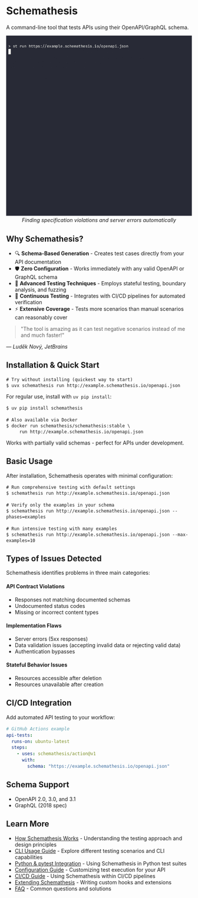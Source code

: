# Schemathesis

A command-line tool that tests APIs using their OpenAPI/GraphQL schema.

<p align="center">
  <img src="https://raw.githubusercontent.com/schemathesis/schemathesis/master/img/demo.gif" alt="Schemathesis automatically finding a server crash"/>
  <br>
  <i>Finding specification violations and server errors automatically</i>
</p>

## Why Schemathesis?

- 🔍 **Schema-Based Generation** - Creates test cases directly from your API documentation
- 🛡️ **Zero Configuration** - Works immediately with any valid OpenAPI or GraphQL schema
- 🔄 **Advanced Testing Techniques** - Employs stateful testing, boundary analysis, and fuzzing
- 🧪 **Continuous Testing** - Integrates with CI/CD pipelines for automated verification
- ⚡ **Extensive Coverage** - Tests more scenarios than manual scenarios can reasonably cover


<div class="testimonial-highlight">
  <blockquote>
    "The tool is amazing as it can test negative scenarios instead of me and much faster!"
  </blockquote>
  <cite>— Luděk Nový, JetBrains</cite>
</div>

## Installation & Quick Start

```console
# Try without installing (quickest way to start)
$ uvx schemathesis run http://example.schemathesis.io/openapi.json
```

For regular use, install with `uv pip install`:

```console
$ uv pip install schemathesis

# Also available via Docker
$ docker run schemathesis/schemathesis:stable \
     run http://example.schemathesis.io/openapi.json
```

Works with partially valid schemas - perfect for APIs under development.

## Basic Usage

After installation, Schemathesis operates with minimal configuration:

```console
# Run comprehensive testing with default settings
$ schemathesis run http://example.schemathesis.io/openapi.json

# Verify only the examples in your schema
$ schemathesis run http://example.schemathesis.io/openapi.json --phases=examples

# Run intensive testing with many examples
$ schemathesis run http://example.schemathesis.io/openapi.json --max-examples=10
```

## Types of Issues Detected

Schemathesis identifies problems in three main categories:

#### API Contract Violations

- Responses not matching documented schemas
- Undocumented status codes
- Missing or incorrect content types

#### Implementation Flaws

- Server errors (5xx responses)
- Data validation issues (accepting invalid data or rejecting valid data)
- Authentication bypasses

#### Stateful Behavior Issues

- Resources accessible after deletion
- Resources unavailable after creation

## CI/CD Integration

Add automated API testing to your workflow:

```yaml
# GitHub Actions example
api-tests:
  runs-on: ubuntu-latest
  steps:
    - uses: schemathesis/action@v1
      with:
        schema: "https://example.schemathesis.io/openapi.json"
```

## Schema Support

- OpenAPI 2.0, 3.0, and 3.1
- GraphQL (2018 spec)

## Learn More

- [How Schemathesis Works](./how-it-works.md) - Understanding the testing approach and design principles
- [CLI Usage Guide](./cli-usage-guide.md) - Explore different testing scenarios and CLI capabilities
- [Python & pytest Integration](./python-integration.md) - Using Schemathesis in Python test suites
- [Configuration Guide](./configuration.md) - Customizing test execution for your API
- [CI/CD Guide](./python-integration.md) - Using Schemathesis within CI/CD pipelines
- [Extending Schemathesis](./extending.md) - Writing custom hooks and extensions
- [FAQ](./faq.md) - Common questions and solutions
